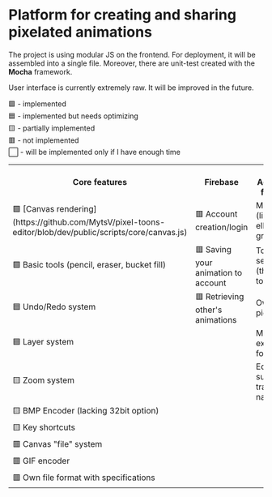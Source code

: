 # Platform for creating and sharing pixelated animations <br>

The project is using modular JS on the frontend. For deployment, it will be assembled into a single file.
Moreover, there are unit-test created with the <b>Mocha</b> framework.

User interface is currently extremely raw. It will be improved in the future.

🟩 - implemented <br>
🟦 - implemented but needs optimizing <br>
🟨 - partially implemented <br>
🟥 - not implemented <br>
⬜️ - will be implemented only if I have enough time

<table style="empty-cells: hide">
    <th>
        Core features
    </th>
    <th>
        Firebase
    </th>
    <th>
        ⬜️ Additional features
    </th>
    <tr>
        <td>
            🟩 [Canvas rendering](https://github.com/MytsV/pixel-toons-editor/blob/dev/public/scripts/core/canvas.js)
        </td>
        <td>
            🟥 Account creation/login
        </td>
        <td>
            More tools (line, ellipse, gradient)
        </td>
    </tr>
    <tr>
        <td>
            🟩 Basic tools (pencil, eraser, bucket fill)
        </td>
        <td>
            🟥 Saving your animation to account
        </td>
        <td>
            Tool settings (thickness, tolerance)
        </td>
    </tr>
    <tr>
        <td>
            🟦 Undo/Redo system
        </td>
        <td>
            🟥 Retrieving other's animations
        </td>
        <td>
            Own color picker
        </td>
    </tr>
    <tr>
        <td>
            🟦 Layer system
        </td>
        <td></td>
        <td>
            More file export formats
        </td>
    </tr>
    <tr>
        <td>
            🟨 Zoom system
        </td>
        <td></td>
        <td>
            Editor sugar (flip, transform, navigation)
        </td>
    </tr>
    <tr>
        <td>
            🟨 BMP Encoder (lacking 32bit option)
        </td>
    </tr>
    <tr>
        <td>
            🟨 Key shortcuts
        </td>
    </tr>
    <tr>
        <td>
            🟥 Canvas "file" system
        </td>
    </tr>
    <tr>
        <td>
            🟥 GIF encoder
        </td>
    </tr>
    <tr>
        <td>
            🟥 Own file format with specifications
        </td>
    </tr>
</table>
